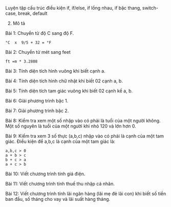 Luyện tập cấu trúc điều kiện if, if/else, if lồng nhau, if bậc thang, switch-case, break, default

2. Mô tả

Bài 1: Chuyển từ độ C sang độ F.

    °C  x  9/5 + 32 = °F


Bài 2: Chuyển từ mét sang feet

    ft =m * 3.2808

Bài 3: Tính diện tích hình vuông khi biết cạnh a.

Bài 4: Tính diện tích hình chữ nhật khi biết 02 cạnh a, b.

Bài 5: Tính diện tích tam giác vuông khi biết 02 cạnh kề a, b.

Bài 6: Giải phương trình bậc 1.

Bài 7: Giải phương trình bậc 2.

Bài 8: Kiểm tra xem một số nhập vào có phải là tuổi của một người không. Một số nguyên là tuổi của một người khi nhỏ 120 và lớn hơn 0.

Bài 9: Kiểm tra xem 3 số thực (a,b,c) nhập vào có phải là cạnh của một tam giác. Điều kiện để a,b,c là cạnh của một tam giác là:

    a,b,c > 0
    a + b > c
    b + c > a
    a + c > b

Bài 10: Viết chương trình tính giá điện.

Bài 11: Viết chương trình tính thuế thu nhập cá nhân.

Bài 12: Viết chương trình tính lãi ngân hàng (lãi mẹ đẻ lãi con) khi biết số tiền ban đầu, số tháng cho vay và lãi suất hàng tháng.